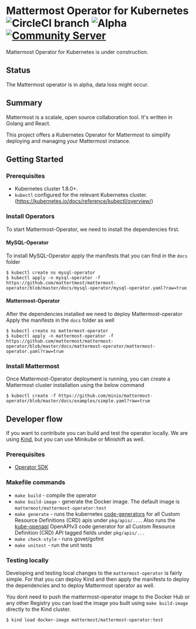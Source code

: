 # Mattermost Operator for Kubernetes ![CircleCI branch](https://img.shields.io/circleci/project/github/mattermost/mattermost-operator/master.svg) ![Alpha](https://img.shields.io/badge/alfa-in%20progress-yellow.svg) [![Community Server](https://img.shields.io/badge/Mattermost_Community-cloud_channel-blue.svg)](https://community.mattermost.com/core/channels/cloud)
Mattermost Operator for Kubernetes is under construction.

## Status

The Mattermost operator is in alpha, data loss might occur.

## Summary

Mattermost is a scalale, open source collaboration tool. It's written in Golang and React.

This project offers a Kubernetes Operator for Mattermost to simplify deploying and managing your Mattermost instance.


## Getting Started

### Prerequisites

- Kubernetes cluster 1.8.0+.
- `kubectl` configured for the relevant Kubernetes cluster. (https://kubernetes.io/docs/reference/kubectl/overview/)

### Install Operators

To start Mattermost-Operator, we need to install the dependencies first.

#### MySQL-Operator
To install MySQL-Operator apply the manifests that you can find in the `docs` folder

```
$ kubectl create ns mysql-operator
$ kubectl apply -n mysql-operator -f https://github.com/mattertmost/mattermost-operator/blob/master/docs/mysql-operator/mysql-operator.yaml?raw=true
```

#### Mattermost-Operator
After the dependencies installed we need to deploy Mattermost-operator
Apply the manifests in the `docs` folder as well

```
$ kubectl create ns mattermost-operator
$ kubectl apply -n mattermost-operator -f https://github.com/mattermost/mattermost-operator/blob/master/docs/mattermost-operator/mattermost-operator.yaml?raw=true
```

### Install Mattermost

Once Mattermost-Operator deployment is running, you can create a Mattermost cluster installation using the below command

```
$ kubectl create -f https://github.com/minio/mattermost-operator/blob/master/docs/examples/simple.yaml?raw=true
```


## Developer flow

If you want to contribute you can build and test the operator locally. We are using [Kind](https://kind.sigs.k8s.io/), but you can use Minikube or Minishift as well.

### Prerequisites

- [Operator SDK](https://github.com/operator-framework/operator-sdk)

### Makefile commands

- `make build` - compile the operator
- `make build-image` - generate the Docker image. The default image is `mattermost/mattermost-operator:test`
- `make generate` - runs the kubernetes [code-generators](https://github.com/kubernetes/code-generator) for all Custom Resource Definitions (CRD) apis under `pkg/apis/...`. Also runs the [kube-openapi](https://github.com/kubernetes/kube-openapi) OpenAPIv3 code generator for all Custom Resource Definition (CRD) API tagged fields under `pkg/apis/...`
- `make check-style` - runs govet/gofmt
- `make unitest` - run the unit tests

### Testing locally

Developing and testing local changes to the `mattermost-operator` is fairly simple. For that you can deploy Kind and then apply the manifests to deploy the dependencies and to deploy Mattermost operator as well.

You dont need to push the mattermost-operator image to the Docker Hub or any other Registry you can load the image you built using `make build-image` directly to the Kind cluster.

```
$ kind load docker-image mattermost/mattermost-operator:test
```
